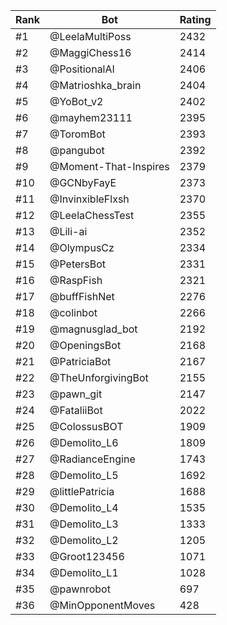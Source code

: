 Rank|Bot|Rating
---|---|---
#1|@LeelaMultiPoss|2432
#2|@MaggiChess16|2414
#3|@PositionalAI|2406
#4|@Matrioshka_brain|2404
#5|@YoBot_v2|2402
#6|@mayhem23111|2395
#7|@ToromBot|2393
#8|@pangubot|2392
#9|@Moment-That-Inspires|2379
#10|@GCNbyFayE|2373
#11|@InvinxibleFlxsh|2370
#12|@LeelaChessTest|2355
#13|@Lili-ai|2352
#14|@OlympusCz|2334
#15|@PetersBot|2331
#16|@RaspFish|2321
#17|@buffFishNet|2276
#18|@colinbot|2266
#19|@magnusglad_bot|2192
#20|@OpeningsBot|2168
#21|@PatriciaBot|2167
#22|@TheUnforgivingBot|2155
#23|@pawn_git|2147
#24|@FataliiBot|2022
#25|@ColossusBOT|1909
#26|@Demolito_L6|1809
#27|@RadianceEngine|1743
#28|@Demolito_L5|1692
#29|@littlePatricia|1688
#30|@Demolito_L4|1535
#31|@Demolito_L3|1333
#32|@Demolito_L2|1205
#33|@Groot123456|1071
#34|@Demolito_L1|1028
#35|@pawnrobot|697
#36|@MinOpponentMoves|428
